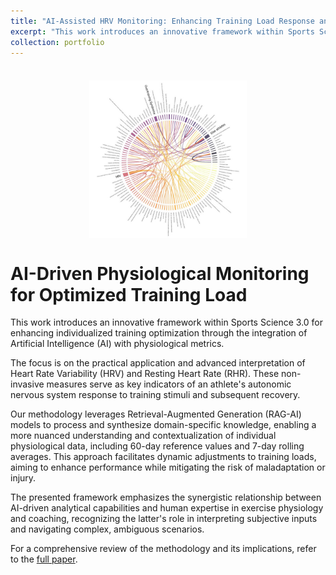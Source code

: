 ```yaml
---
title: "AI-Assisted HRV Monitoring: Enhancing Training Load Response and Decision-Making"
excerpt: "This work introduces an innovative framework within Sports Science 3.0 for enhancing individualized training optimization through the integration of Artificial Intelligence (AI) with physiological metrics. <br/><img src='/images/HRV_guided_chord.jpeg' style='width: 50%;'>"
collection: portfolio
---
```


<div style="margin-top: 20px;"></div>

<br/><img src='/images/HRV_guided_chord.jpeg' style='display: block; margin-left: auto; margin-right: auto; width: 50%;'>

# AI-Driven Physiological Monitoring for Optimized Training Load

This work introduces an innovative framework within Sports Science 3.0 for enhancing individualized training optimization through the integration of Artificial Intelligence (AI) with physiological metrics.

The focus is on the practical application and advanced interpretation of Heart Rate Variability (HRV) and Resting Heart Rate (RHR). These non-invasive measures serve as key indicators of an athlete's autonomic nervous system response to training stimuli and subsequent recovery.

Our methodology leverages Retrieval-Augmented Generation (RAG-AI) models to process and synthesize domain-specific knowledge, enabling a more nuanced understanding and contextualization of individual physiological data, including 60-day reference values and 7-day rolling averages. This approach facilitates dynamic adjustments to training loads, aiming to enhance performance while mitigating the risk of maladaptation or injury.

The presented framework emphasizes the synergistic relationship between AI-driven analytical capabilities and human expertise in exercise physiology and coaching, recognizing the latter's role in interpreting subjective inputs and navigating complex, ambiguous scenarios.

For a comprehensive review of the methodology and its implications, refer to the [full paper](https://martin-buchheit.net/wp-content/uploads/2024/11/SPSR241_Zignoli.pdf).
